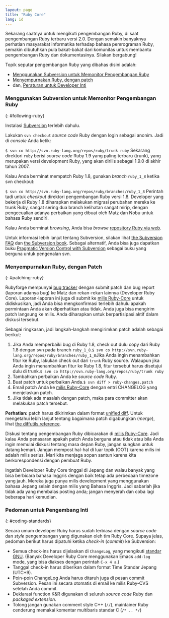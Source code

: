```yaml
---
layout: page
title: "Ruby Core"
lang: id
---
```


Sekarang saatnya untuk mengikuti pengembangan Ruby, di saat pengembangan
Ruby terbaru versi 2.0. Dengan semakin banyaknya perhatian masyarakat
informatika terhadap bahasa pemrograman Ruby, semakin dibutuhkan pula
bakat-bakat dari komunitas untuk membantu pengembangan Ruby dan
dokumentasinya. Silakan bergabung!

Topik seputar pengembangan Ruby yang dibahas disini adalah:

* [Menggunakan Subversion untuk Memonitor Pengembangan
  Ruby](#following-ruby)
* [Menyempurnakan Ruby, dengan patch](#patching-ruby)
* dan, [Peraturan untuk Developer Inti](#coding-standards)

### Menggunakan Subversion untuk Memonitor Pengembangan Ruby
{: #following-ruby}

Instalasi [Subversion][1] terlebih dahulu.

Lakukan `svn checkout` *source code* Ruby dengan login sebagai anonim.
Jadi di *console* Anda ketik:

 `
 $ svn co http://svn.ruby-lang.org/repos/ruby/trunk ruby
` Sekarang direktori `ruby` berisi *source code* Ruby 1.9 yang paling
terbaru (trunk), yang merupakan versi development Ruby, yang akan
dirilis sebagai 1.9.0 di akhir tahun 2007.

Kalau Anda berminat mempatch Ruby 1.8, gunakan *branch* `ruby_1_8`
ketika svn checkout:

 `
 $ svn co http://svn.ruby-lang.org/repos/ruby/branches/ruby_1_8
` Perintah tadi untuk *checkout* direktori pengembangan Ruby versi 1.8.
Developer yang bekerja di Ruby 1.8 diharapkan melakukan migrasi
perubahan mereka ke trunk Ruby, sangat sering dua branch kelihatan
sangat mirip, dengan pengecualian adanya perbaikan yang dibuat oleh Matz
dan Nobu untuk bahasa Ruby sendiri.

Kalau Anda berminat *browsing*, Anda bisa *browse* [repository Ruby via
web][2].

Untuk informasi lebih lanjut tentang Subversion, silakan lihat [the
Subversion FAQ][3] dan [the Subversion book][4]. Sebagai alternatif,
Anda bisa juga dapatkan buku [Pragmatic Version Control with
Subversion][5] sebagai buku yang berguna untuk pengenalan svn.

### Menyempurnakan Ruby, dengan Patch
{: #patching-ruby}

Rubyforge mempunyai [bug tracker][6] dengan submit patch dan bug report
(laporan adanya bug) ke Matz dan rekan-rekan lainnya (Developer Ruby
Core). Laporan-laporan ini juga di submit ke [milis
Ruby-Core](/id/community/mailing-lists/#ruby-core) untuk didiskusikan,
jadi Anda bisa mengkonfirmasi terlebih dahulu apakah permintaan Anda
akan diperhatikan atau tidak. Anda juga bisa mengirim patch langsung ke
milis. Anda diharapkan untuk berpartisipasi aktif dalam diskusi
tersebut.

Sebagai ringkasan, jadi langkah-langkah mengirimkan patch adalah sebagai
berikut:

1.  Jika Anda memperbaiki bug di Ruby 1.8, check out dulu copy dari Ruby
    1.8 dengan svn pada branch `ruby_1_8`.`
     $ svn co http://svn.ruby-lang.org/repos/ruby/branches/ruby_1_8
    `Jika Anda ingin menambahkan fitur ke Ruby, lakukan check out dari
    `trunk` Ruby source. Walaupun jika Anda ingin menambahkan fitur ke
    Ruby 1.8, fitur tersebut harus disetujui dulu di trunk.`
     $ svn co http://svn.ruby-lang.org/repos/ruby/trunk ruby
    `
2.  Tambahkan perbaikan Anda ke *source code* Ruby.
3.  Buat patch untuk perbaikan Anda.`
     $ svn diff > ruby-changes.patch
    `
4.  Email patch Anda ke [milis
    Ruby-Core](/id/community/mailing-lists/#ruby-core) dengan entri
    CHANGELOG yang menjelaskan patch.
5.  Jika tidak ada masalah dengan patch, maka para committer akan
    melakukan patch tersebut.

**Perhatian:** patch harus dikirimkan dalam format [unified diff][7].
Untuk mengetahui lebih lanjut tentang bagaimana patch digabungkan
(*merge*), lihat [the diffutils reference][8].

Diskusi tentang pengembangan Ruby dibicarakan di [milis
Ruby-Core](/id/community/mailing-lists/#ruby-core). Jadi kalau Anda
penasaran apakah patch Anda berguna atau tidak atau bila Anda ingin
memulai diskusi tentang masa depan Ruby, jangan sungkan untuk datang
kemari. Jangan mempost hal-hal di luar topik (OOT) karena milis ini
adalah milis serius. Mari kita menjaga sopan santun karena kita
berkorespondensi dengan pembuat Ruby.

Ingatlah Developer Ruby Core tinggal di Jepang dan walau banyak yang
bisa berbicara bahasa Inggris dengan baik tetap ada perbedaan timezone
yang jauh. Mereka juga punya milis development yang menggunakan bahasa
Jepang selain dengan milis yang Bahasa Inggris. Jadi sabarlah jika tidak
ada yang membalas posting anda; jangan menyerah dan coba lagi beberapa
hari kemudian.

### Pedoman untuk Pengembang Inti
{: #coding-standards}

Secara umum developer Ruby harus sudah terbiasa dengan *source code* dan
*style* pengembangan yang digunakan oleh tim Ruby Core. Supaya jelas,
pedoman berikut harus dipatuhi ketika *check-in* (*commit*) ke
Subversion:

* Semua check-ins harus dijelaskan di `ChangeLog`, yang mengikuti
  [standar GNU][9]. (Banyak Developer Ruby Core menggunakan Emacs
  `add-log` mode, yang bisa diakses dengan perintah `C-x 4 a`.)
* Tanggal check-in harus diberikan dalam format Time Standar Jepang
  (UTC+9).
* Poin-poin ChangeLog Anda harus ditaruh juga di pesan commit
  Subversion. Pesan ini secara otomatis di email ke milis Ruby-CVS
  setelah Anda commit.
* Deklarasi function K&amp;R digunakan di seluruh *source code* Ruby dan
  *packaged extension*.
* Tolong jangan gunakan comment style C++ (`//`), maintainer Ruby
  cenderung memakai komentar multibaris standar C (`/* .. */`)



[1]: http://subversion.tigris.org/ 
[2]: http://svn.ruby-lang.org/cgi-bin/viewvc.cgi/ 
[3]: http://subversion.tigris.org/faq.html 
[4]: http://svnbook.org 
[5]: http://www.pragmaticprogrammer.com/titles/svn/ 
[6]: http://rubyforge.org/tracker/?func=browse&amp;group_id=426&amp;atid=1698 
[7]: http://www.gnu.org/software/diffutils/manual/html_node/Unified-Format.html 
[8]: http://www.gnu.org/software/diffutils/manual/html_node/Merging-with-patch.html#Merging%20with%20patch 
[9]: http://www.gnu.org/prep/standards/standards.html#Change-Logs 
